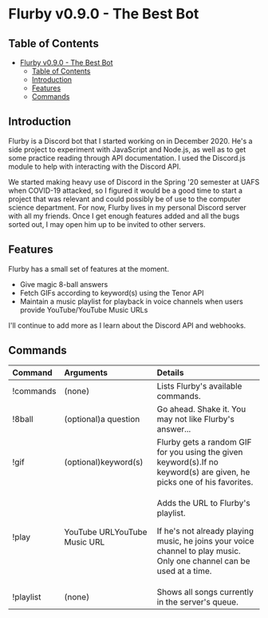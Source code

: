 # Flurby v0.9.0 - The Best Bot

## Table of Contents
- [Flurby v0.9.0 - The Best Bot](#flurby-v090---the-best-bot)
  - [Table of Contents](#table-of-contents)
  - [Introduction](#introduction)
  - [Features](#features)
  - [Commands](#commands)


<a name="intro"></a>
## Introduction

Flurby is a Discord bot that I started working on in December 2020. He's a side project to experiment with JavaScript and Node.js, as well as to get some practice reading through API documentation. I used the Discord.js module to help with interacting with the Discord API.

We started making heavy use of Discord in the Spring '20 semester at UAFS when COVID-19 attacked, so I figured it would be a good time to start a project that was relevant and could possibly be of use to the computer science department. For now, Flurby lives in my personal Discord server with all my friends. Once I get enough features added and all the bugs sorted out, I may open him up to be invited to other servers.


<a name="features"></a>
## Features

Flurby has a small set of features at the moment.

- Give magic 8-ball answers
- Fetch GIFs according to keyword(s) using the Tenor API
- Maintain a music playlist for playback in voice channels when users provide YouTube/YouTube Music URLs
  
I'll continue to add more as I learn about the Discord API and webhooks.


<a name="commands"></a>
## Commands

Command	| Arguments | Details
:---|:---|:---
!commands | (none) | Lists Flurby's available commands.
!8ball | (optional)a question | Go ahead. Shake it. You may not like Flurby's answer...
!gif | (optional)keyword(s) | Flurby gets a random GIF for you using the given keyword(s).If no keyword(s) are given, he picks one of his favorites.
!play | YouTube URLYouTube Music URL | <p>Adds the URL to Flurby's playlist.</p><p>If he's not already playing music, he joins your voice channel to play music. Only one channel can be used at a time.</p>
!playlist | (none) | Shows all songs currently in the server's queue.
